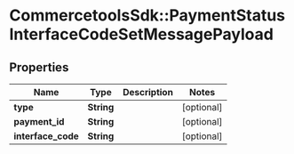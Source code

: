 # CommercetoolsSdk::PaymentStatusInterfaceCodeSetMessagePayload

## Properties
Name | Type | Description | Notes
------------ | ------------- | ------------- | -------------
**type** | **String** |  | [optional] 
**payment_id** | **String** |  | [optional] 
**interface_code** | **String** |  | [optional] 

